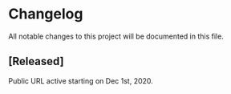 # Changelog
All notable changes to this project will be documented in this file.

## [Released]
Public URL active starting on Dec 1st, 2020.